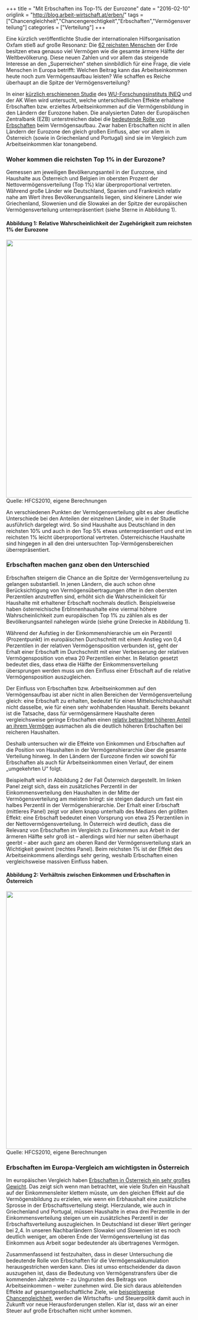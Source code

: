 +++
title = "Mit Erbschaften ins Top-1% der Eurozone"
date = "2016-02-10"
origlink = "http://blog.arbeit-wirtschaft.at/erben/"
tags = ["Chancengleichheit","Chancengerechtigkeit","Erbschaften","Vermögensverteilung"]
categories = ["Verteilung"]
+++

Eine kürzlich veröffentlichte Studie der internationalen Hilfsorganisation Oxfam stieß auf große Resonanz: Die [62 reichsten Menschen](https://www.oxfam.org/en/research/economy-1) der Erde besitzen etwa genauso viel Vermögen wie die gesamte ärmere Hälfte der Weltbevölkerung. Diese neuen Zahlen und vor allem das steigende Interesse an den „Superreichen“ stehen sinnbildlich für eine Frage, die viele Menschen in Europa betrifft: Welchen Beitrag kann das Arbeitseinkommen heute noch zum Vermögensaufbau leisten? Wie schaffen es Reiche überhaupt an die Spitze der Vermögensverteilung?
<!--more-->

In einer [kürzlich erschienenen Studie](http://www.ineq.at/erben) des [WU-Forschungsinstituts INEQ](http://www.ineq.at/) und der AK Wien wird untersucht, welche unterschiedlichen Effekte erhaltene Erbschaften bzw. erzieltes Arbeitseinkommen auf die Vermögensbildung in den Ländern der Eurozone haben. Die analysierten Daten der Europäischen Zentralbank (EZB) unterstreichen dabei die [bedeutende Rolle von Erbschaften](http://blog.arbeit-wirtschaft.at/erbschaften-und-schenkungen-hauptursachen-fuer-vermoegensungleichheit/) beim Vermögensaufbau. Zwar haben Erbschaften nicht in allen Ländern der Eurozone den gleich großen Einfluss, aber vor allem in Österreich (sowie in Griechenland und Portugal) sind sie im Vergleich zum Arbeitseinkommen klar tonangebend.

### Woher kommen die reichsten Top 1% in der Eurozone?

Gemessen am jeweiligen Bevölkerungsanteil in der Eurozone, sind Haushalte aus Österreich und Belgien im obersten Prozent der Nettovermögensverteilung (Top 1%) klar überproportional vertreten. Während große Länder wie Deutschland, Spanien und Frankreich relativ nahe am Wert ihres Bevölkerungsanteils liegen, sind kleinere Länder wie Griechenland, Slowenien und die Slowakei an der Spitze der europäischen Vermögensverteilung unterrepräsentiert (siehe Sterne in Abbildung 1).

#### Abbildung 1: Relative Wahrscheinlichkeit der Zugehörigkeit zum reichsten 1% der Eurozone
<center><img src="/img/blog/erbvseink.jpg" style="width: 700px;"></center>
Quelle: HFCS2010, eigene Berechnungen

An verschiedenen Punkten der Vermögensverteilung gibt es aber deutliche Unterschiede bei den Anteilen der einzelnen Länder, wie in der Studie ausführlich dargelegt wird. So sind Haushalte aus Deutschland in den reichsten 10% und auch in den Top 5% etwas unterrepräsentiert und erst im reichsten 1% leicht überproportional vertreten. Österreichische Haushalte sind hingegen in all den drei untersuchten Top-Vermögensbereichen überrepräsentiert.

### Erbschaften machen ganz oben den Unterschied

Erbschaften steigern die Chance an die Spitze der Vermögensverteilung zu gelangen substantiell. In jenen Ländern, die auch schon ohne Berücksichtigung von Vermögensübertragungen öfter in den obersten Perzentilen anzutreffen sind, erhöht sich die Wahrscheinlickeit für Haushalte mit erhaltener Erbschaft nochmals deutlich. Beispielsweise haben österreichische ErbInnenhaushalte eine viermal höhere Wahrscheinlichkeit zum europäischen Top 1% zu zählen als es der Bevölkerungsanteil nahelegen würde (siehe grüne Dreiecke in Abbildung 1).

Während der Aufstieg in der Einkommenshierarchie um ein Perzentil (Prozentpunkt) im europäischen Durchschnitt mit einem Anstieg von 0,4 Perzentilen in der relativen Vermögensposition verbunden ist, geht der Erhalt einer Erbschaft im Durchschnitt mit einer Verbesserung der relativen Vermögensposition von etwa 20 Perzentilen einher. In Relation gesetzt bedeutet dies, dass etwa die Hälfte der Einkommensverteilung übersprungen werden muss um den Einfluss einer Erbschaft auf die relative Vermögensposition auszugleichen.

Der Einfluss von Erbschaften bzw. Arbeitseinkommen auf den Vermögensaufbau ist aber nicht in allen Bereichen der Vermögensverteilung gleich: eine Erbschaft zu erhalten, bedeutet für einen Mittelschichtshaushalt nicht dasselbe, wie für einen sehr wohlhabenden Haushalt. Bereits bekannt ist die Tatsache, dass für vermögensärmere Haushalte deren vergleichsweise geringe Erbschaften einen [relativ betrachtet höheren Anteil an ihrem Vermögen](http://wug.akwien.at/WUG_Archiv/2013_39_3/2013_39_3_0343.pdf) ausmachen als die deutlich höheren Erbschaften bei reicheren Haushalten.

Deshalb untersuchen wir die Effekte von Einkommen und Erbschaften auf die Position von Haushalten in der Vermögenshierarchie über die gesamte Verteilung hinweg. In den Ländern der Eurozone finden wir sowohl für Erbschaften als auch für Arbeitseinkommen einen Verlauf, der einem „umgekehrten U“ folgt.

Beispielhaft wird in Abbildung 2 der Fall Österreich dargestellt. Im linken Panel zeigt sich, dass ein zusätzliches Perzentil in der Einkommensverteilung den Haushalten in der Mitte der Vermögensverteilung am meisten bringt: sie steigen dadurch um fast ein halbes Perzentil in der Vermögenshierarchie. Der Erhalt einer Erbschaft (mittleres Panel) zeigt vor allem knapp unterhalb des Medians den größten Effekt: eine Erbschaft bedeutet einen Vorsprung von etwa 25 Perzentilen in der Nettovermögensverteilung. In Österreich wird deutlich, dass die Relevanz von Erbschaften im Vergleich zu Einkommen aus Arbeit in der ärmeren Hälfte sehr groß ist – allerdings wird hier nur selten überhaupt geerbt – aber auch ganz am oberen Rand der Vermögensverteilung stark an Wichtigkeit gewinnt (rechtes Panel). Beim reichsten 1% ist der Effekt des Arbeitseinkommens allerdings sehr gering, weshalb Erbschaften einen vergleichsweise massiven Einfluss haben.

#### Abbildung 2: Verhältnis zwischen Einkommen und Erbschaften in Österreich
<center><img src="/img/blog/erbvseinkat.jpg" style="width: 700px;"></center>
Quelle: HFCS2010, eigene Berechnungen

### Erbschaften im Europa-Vergleich am wichtigsten in Österreich

Im europäischen Vergleich haben [Erbschaften in Österreich ein sehr großes Gewicht](http://blog.arbeit-wirtschaft.at/erbschaften-der-gesellschaft-der-ungleichen/). Das zeigt sich wenn man betrachtet, wie viele Stufen ein Haushalt auf der Einkommensleiter klettern müsste, um den gleichen Effekt auf die Vermögensbildung zu erzielen, wie wenn ein Erbhaushalt eine zusätzliche Sprosse in der Erbschaftsverteilung steigt. Hierzulande, wie auch in Griechenland und Portugal, müssen Haushalte in etwa drei Perzentile in der Einkommensverteilung steigen um ein zusätzliches Perzentil in der Erbschaftsverteilung auszugleichen. In Deutschland ist dieser Wert geringer bei 2,4. In unseren Nachbarländern Slowakei und Slowenien ist es noch deutlich weniger, am oberen Ende der Vermögensverteilung ist das Einkommen aus Arbeit sogar bedeutender als übertragenes Vermögen.

Zusammenfassend ist festzuhalten, dass in dieser Untersuchung die bedeutende Rolle von Erbschaften für die Vermögensakkumulation herausgestrichen werden kann. Dies ist umso entscheidender da davon auszugehen ist, dass die Bedeutung von Vermögenstransfers über die kommenden Jahrzehnte – zu Ungunsten des Beitrags von Arbeitseinkommen – weiter zunehmen wird. Die sich daraus ableitenden Effekte auf gesamtgesellschaftliche Ziele, wie [beispielsweise Chancengleichheit](http://wug.akwien.at/WUG_Archiv/2015_41_2/2015_41_2_0199.pdf), werden die Wirtschafts- und Steuerpolitik damit auch in Zukunft vor neue Herausforderungen stellen. Klar ist, dass wir an einer Steuer auf große Erbschaften nicht umher kommen.
